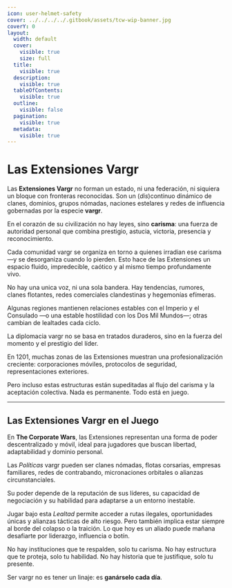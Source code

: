 ```yaml
---
icon: user-helmet-safety
cover: ../../../../.gitbook/assets/tcw-wip-banner.jpg
coverY: 0
layout:
  width: default
  cover:
    visible: true
    size: full
  title:
    visible: true
  description:
    visible: true
  tableOfContents:
    visible: true
  outline:
    visible: false
  pagination:
    visible: true
  metadata:
    visible: true
---
```


# Las Extensiones Vargr

Las **Extensiones Vargr** no forman un estado, ni una federación, ni siquiera un bloque con fronteras reconocidas. Son un (_dis_)continuo dinámico de clanes, dominios, grupos nómadas, naciones estelares y redes de influencia gobernadas por la especie **vargr**.

En el corazón de su civilización no hay leyes, sino **carisma**: una fuerza de autoridad personal que combina prestigio, astucia, victoria, presencia y reconocimiento.

Cada comunidad vargr se organiza en torno a quienes irradian ese carisma —y se desorganiza cuando lo pierden. Esto hace de las Extensiones un espacio fluido, impredecible, caótico y al mismo tiempo profundamente vivo.

No hay una unica voz, ni una sola bandera. Hay tendencias, rumores, clanes flotantes, redes comerciales clandestinas y hegemonías efímeras.

Algunas regiones mantienen relaciones estables con el Imperio y el Consulado —o una estable hostilidad con los Dos Mil Mundos—; otras cambian de lealtades cada ciclo.

La diplomacia vargr no se basa en tratados duraderos, sino en la fuerza del momento y el prestigio del líder.

En 1201, muchas zonas de las Extensiones muestran una profesionalización creciente: corporaciones móviles, protocolos de seguridad, representaciones exteriores.

Pero incluso estas estructuras están supeditadas al flujo del carisma y la aceptación colectiva. Nada es permanente. Todo está en juego.

***

## Las Extensiones Vargr en el Juego

En **The Corporate Wars**, las Extensiones representan una forma de poder descentralizado y móvil, ideal para jugadores que buscan libertad, adaptabilidad y dominio personal.

Las _Políticas_ vargr pueden ser clanes nómadas, flotas corsarias, empresas familiares, redes de contrabando, micronaciones orbitales o alianzas circunstanciales.

Su poder depende de la reputación de sus líderes, su capacidad de negociación y su habilidad para adaptarse a un entorno inestable.

Jugar bajo esta _Lealtad_ permite acceder a rutas ilegales, oportunidades únicas y alianzas tácticas de alto riesgo. Pero también implica estar siempre al borde del colapso o la traición. Lo que hoy es un aliado puede mañana desafiarte por liderazgo, influencia o botín.

No hay instituciones que te respalden, solo tu carisma. No hay estructura que te proteja, solo tu habilidad. No hay historia que te justifique, solo tu presente.

Ser vargr no es tener un linaje: es **ganárselo cada día**.
